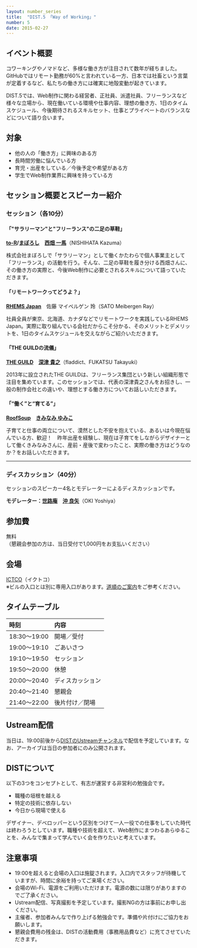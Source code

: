 ```yaml
---
layout: number_series
title:  "DIST.5 「Way of Working」"
number: 5
date: 2015-02-27
---
```


## イベント概要

コワーキングやノマドなど、多様な働き方が注目されて数年が経ちました。GitHubではリモート勤務が60%と言われている一方、日本では社畜という言葉が定着するなど、私たちの働き方には確実に地殻変動が起きています。

DIST.5では、Web制作に関わる経営者、正社員、派遣社員、フリーランスなど様々な立場から、現在働いている環境や仕事内容、理想の働き方、1日のタイムスケジュール、今後期待されるスキルセット、仕事とプライベートのバランスなどについて語り合います。

## 対象

* 他の人の「働き方」に興味のある方
* 長時間労働に悩んでいる方
* 育児・出産をしている／今後予定や希望がある方
* 学生でWeb制作業界に興味を持っている方

## セッション概要とスピーカー紹介

### セッション（各10分）

#### **「"サラリーマン"と"フリーランス"の二足の草鞋」**

**[to-R](http://blog.webcreativepark.net/)/[まぼろし](http://maboroshi.biz/)　[西畑 一馬](https://twitter.com/KazumaNishihata)**（NISHIHATA Kazuma）

株式会社まぼろしで「サラリーマン」として働くかたわらで個人事業主として「フリーランス」の活動を行う。そんな、二足の草鞋を履き分ける西畑さんに、その働き方の実際と、今後Web制作に必要とされるスキルについて語っていただきます。

#### **「リモートワークってどうよ？」**

**[RHEMS Japan](http://rhems-japan.co.jp/)**　佐藤 マイベルゲン 玲（SATO Meibergen Ray）

社員全員が東京、北海道、カナダなどでリモートワークを実践しているRHEMS Japan。実際に取り組んでいる会社だからこそ分かる、そのメリットとデメリットを、1日のタイムスケジュールを交えながらご紹介いただきます。

#### **「THE GUILDの流儀」**

**[THE GUILD](http://theguild.jp/)　[深津 貴之](https://twitter.com/fladdict)**（fladdict、FUKATSU Takayuki）  

2013年に設立されたTHE GUILDは、フリーランス集団という新しい組織形態で注目を集めています。このセッションでは、代表の深津貴之さんをお招きし、一般の制作会社との違いや、理想とする働き方についてお話しいただきます。

#### **「“働く”と“育てる”」**

**[RoofSoup](http://www.roofsoup.com/)　[きみなみ ゆみこ](https://twitter.com/yumpe)**  

子育てと仕事の両立について、漠然とした不安を抱えている、あるいは今現在悩んでいる方、歓迎！　昨年出産を経験し、現在は子育てをしながらデザイナーとして働くきみなみさんに、産前・産後で変わったこと、実際の働き方はどうなのか？をお話しいただきます。

-----

### ディスカッション（40分）

セッションのスピーカー4名とモデレーターによるディスカッションです。

**モデレーター：[世路庵](http://ceroan.jp/)　[沖 良矢](https://twitter.com/448jp)**（OKI Yoshiya）  


## 参加費

無料  
（懇親会参加の方は、当日受付で1,000円をお支払いください）

## 会場

[ICTCO](http://ictco.jp/)（イクトコ）  
※ビルの入口とは別に専用入口があります。[道順のご案内](http://ceroan.jp/ictco/map.jpg)をご参考ください。

## タイムテーブル

| 時刻         | 内容 |
|:-------------|:-----|
| 18:30～19:00 | 開場／受付 |
| 19:00～19:10 | ごあいさつ |
| 19:10～19:50 | セッション |
| 19:50～20:00 | 休憩 |
| 20:00～20:40 | ディスカッション |
| 20:40～21:40 | 懇親会 |
| 21:40～22:00 | 後片付け／閉場 |

## Ustream配信

当日は、19:00前後から[DISTのUstreamチャンネル](http://www.ustream.tv/channel/dist-live)で配信を予定しています。なお、アーカイブは当日の参加者にのみ公開されます。

## DISTについて

以下の3つをコンセプトとして、有志が運営する非営利の勉強会です。

* 職種の垣根を越える
* 特定の技術に依存しない
* 今日から現場で使える

デザイナー、デベロッパーという区別をつけて一人一役での仕事をしていた時代は終わろうとしています。職種や技術を超えて、Web制作にまつわるあらゆることを、みんなで集まって学んでいく会を作りたいと考えています。

## 注意事項

* 19:00を超えると会場の入口は施錠されます。入口内でスタッフが待機していますが、時間に余裕を持ってご来場ください。
* 会場のWi-Fi、電源をご利用いただけます。電源の数には限りがありますのでご了承ください。
* Ustream配信、写真撮影を予定しています。撮影NGの方は事前にお申し出ください。
* 主催者、参加者みんなで作り上げる勉強会です。準備や片付けにご協力をお願いします。
* 懇親会費用の残金は、DISTの活動費用（事務用品費など）に充てさせていただきます。